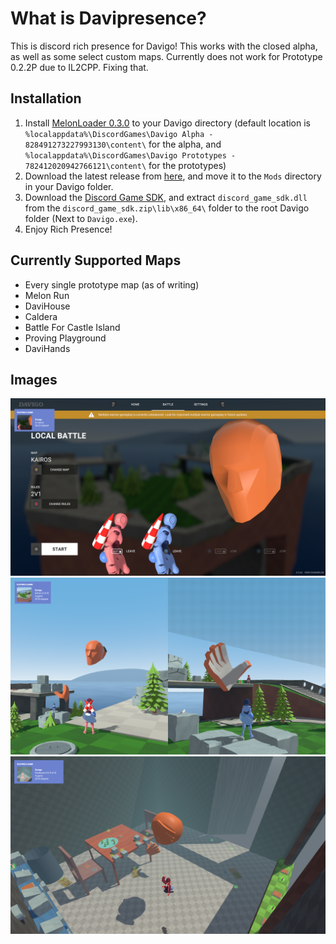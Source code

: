 # What is Davipresence?
This is discord rich presence for Davigo! This works with the closed alpha, as well as some select custom maps. Currently does not work for Prototype 0.2.2P due to IL2CPP. Fixing that. 
## Installation
1. Install [MelonLoader 0.3.0](https://melonwiki.xyz/#/) to your Davigo directory (default location is `%localappdata%\DiscordGames\Davigo Alpha - 828491273227993130\content\` for the alpha, and `%localappdata%\DiscordGames\Davigo Prototypes - 782412020942766121\content\` for the prototypes)
2. Download the latest release from [here](https://github.com/SquirrelKiev/Davipresence/releases/download/v1.0/Davipresence.dll), and move it to the `Mods` directory in your Davigo folder. 
3. Download the [Discord Game SDK](https://dl-game-sdk.discordapp.net/2.5.6/discord_game_sdk.zip), and extract `discord_game_sdk.dll` from the `discord_game_sdk.zip\lib\x86_64\` folder to the root Davigo folder (Next to `Davigo.exe`). 
4. Enjoy Rich Presence!
## Currently Supported Maps
* Every single prototype map (as of writing)
* Melon Run
* DaviHouse
* Caldera
* Battle For Castle Island
* Proving Playground
* DaviHands
## Images
![Menu](https://github.com/SquirrelKiev/Davipresence/blob/alpha/ReadmeImages/Menu.png?raw=true)
![Kairos](https://github.com/SquirrelKiev/Davipresence/blob/alpha/ReadmeImages/Kairos.png?raw=true)
![Custom Map Support](https://github.com/SquirrelKiev/Davipresence/blob/alpha/ReadmeImages/CustomMaps.png?raw=true)
